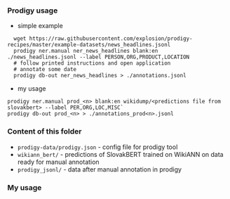 ### Prodigy usage
  
- simple example
```
  wget https://raw.githubusercontent.com/explosion/prodigy-recipes/master/example-datasets/news_headlines.jsonl
  prodigy ner.manual ner_news_headlines blank:en ./news_headlines.jsonl --label PERSON,ORG,PRODUCT,LOCATION
  # follow printed instructions and open application
  # annotate some date
  prodigy db-out ner_news_headlines > ./annotations.jsonl
```

- my usage
```
prodigy ner.manual prod_<n> blank:en wikidump/<predictions file from slovakbert> --label PER,ORG,LOC,MISC`
prodigy db-out prod_<n> > ./annotations_prod<n>.jsonl
```

### Content of this folder
- `prodigy-data/prodigy.json` - config file for prodigy tool
- `wikiann_bert/` - predictions of SlovakBERT trained on WikiANN on data ready for manual annotation
- `prodigy_jsonl/` - data after manual annotation in prodigy




### My usage

